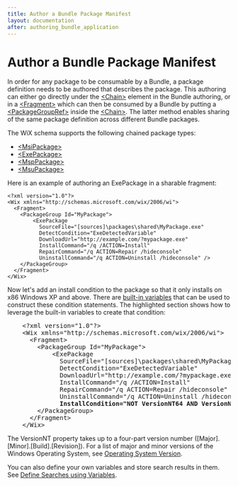 ```yaml
---
title: Author a Bundle Package Manifest
layout: documentation
after: authoring_bundle_application
---
```

# Author a Bundle Package Manifest

In order for any package to be consumable by a Bundle, a package definition needs to be authored that describes the package. This authoring can either go directly under the [&lt;Chain&gt;](~/xsd/wix/chain.html) element in the Bundle authoring, or in a [&lt;Fragment&gt;](~/xsd/wix/fragment.html) which can then be consumed by a Bundle by putting a [&lt;PackageGroupRef&gt;](~/xsd/wix/packagegroupref.html) inside the [&lt;Chain&gt;](~/xsd/wix/chain.html). The latter method enables sharing of the same package definition across different Bundle packages.

The WiX schema supports the following chained package types:

* [&lt;MsiPackage&gt;](~/xsd/wix/msipackage.html)
* [&lt;ExePackage&gt;](~/xsd/wix/exepackage.html)
* [&lt;MspPackage&gt;](~/xsd/wix/msppackage.html)
* [&lt;MsuPackage&gt;](~/xsd/wix/msupackage.html)

Here is an example of authoring an ExePackage in a sharable fragment:

    <?xml version="1.0"?>
    <Wix xmlns="http://schemas.microsoft.com/wix/2006/wi">
      <Fragment>
        <PackageGroup Id="MyPackage">
            <ExePackage 
              SourceFile="[sources]\packages\shared\MyPackage.exe"
              DetectCondition="ExeDetectedVariable"
              DownloadUrl="http://example.com/?mypackage.exe"
              InstallCommand="/q /ACTION=Install"
              RepairCommand="/q ACTION=Repair /hideconsole"
              UninstallCommand="/q ACTION=Uninstall /hideconsole" />
        </PackageGroup>
      </Fragment>
    </Wix>

Now let&apos;s add an install condition to the package so that it only installs on x86 Windows XP and above. There are [built-in variables](bundle_built_in_variables.html) that can be used to construct these condition statements. The highlighted section shows how to leverage the built-in variables to create that condition:

<pre>    &lt;?xml version=&quot;1.0&quot;?&gt;
    &lt;Wix xmlns=&quot;http://schemas.microsoft.com/wix/2006/wi&quot;&gt;
      &lt;Fragment&gt;
        &lt;PackageGroup Id=&quot;MyPackage&quot;&gt;
            &lt;ExePackage 
              SourceFile=&quot;[sources]\packages\shared\MyPackage.exe&quot;
              DetectCondition=&quot;ExeDetectedVariable&quot;
              DownloadUrl=&quot;http://example.com/?mypackage.exe&quot;
              InstallCommand=&quot;/q /ACTION=Install&quot;
              RepairCommand=&quot;/q ACTION=Repair /hideconsole&quot;
              UninstallCommand=&quot;/q ACTION=Uninstall /hideconsole&quot; 
              <strong class="highlight">InstallCondition=&quot;NOT VersionNT64 AND VersionNT &gt;= v5.1&quot;</strong> /&gt;
        &lt;/PackageGroup&gt;
      &lt;/Fragment&gt;
    &lt;/Wix&gt;    </pre>

The VersionNT property takes up to a four-part version number ([Major].[Minor].[Build].[Revision]). For a list of major and minor versions of the Windows Operating System, see <a href="http://msdn.microsoft.com/library/ms724832.aspx" target="_blank">Operating System Version</a>.

You can also define your own variables and store search results in them. See [Define Searches using Variables](bundle_define_searches.html).

